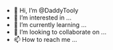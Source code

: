 - 👋 Hi, I’m @DaddyTooly
- 👀 I’m interested in ...
- 🌱 I’m currently learning ...
- 💞️ I’m looking to collaborate on ...
- 📫 How to reach me ...

<!---
DaddyTooly/DaddyTooly is a ✨ special ✨ repository because its `README.md` (this file) appears on your GitHub profile.
You can click the Preview link to take a look at your changes.
--->
